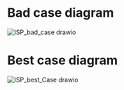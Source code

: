 # Bad case diagram
![ISP_bad_case drawio](https://user-images.githubusercontent.com/36940678/147846805-32188132-3d2a-4cf3-b4c2-98df15d01191.png)
# Best case diagram
![ISP_best_Case drawio](https://user-images.githubusercontent.com/36940678/147846883-2259bc94-20fa-4b47-a2f8-f4fc4fd40f35.png)
